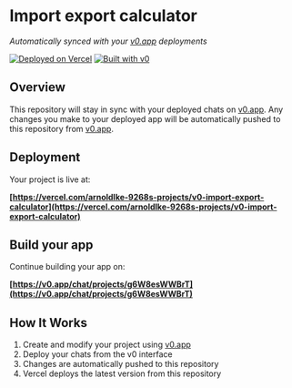 # Import export calculator

*Automatically synced with your [v0.app](https://v0.app) deployments*

[![Deployed on Vercel](https://img.shields.io/badge/Deployed%20on-Vercel-black?style=for-the-badge&logo=vercel)](https://vercel.com/arnoldlke-9268s-projects/v0-import-export-calculator)
[![Built with v0](https://img.shields.io/badge/Built%20with-v0.app-black?style=for-the-badge)](https://v0.app/chat/projects/g6W8esWWBrT)

## Overview

This repository will stay in sync with your deployed chats on [v0.app](https://v0.app).
Any changes you make to your deployed app will be automatically pushed to this repository from [v0.app](https://v0.app).

## Deployment

Your project is live at:

**[https://vercel.com/arnoldlke-9268s-projects/v0-import-export-calculator](https://vercel.com/arnoldlke-9268s-projects/v0-import-export-calculator)**

## Build your app

Continue building your app on:

**[https://v0.app/chat/projects/g6W8esWWBrT](https://v0.app/chat/projects/g6W8esWWBrT)**

## How It Works

1. Create and modify your project using [v0.app](https://v0.app)
2. Deploy your chats from the v0 interface
3. Changes are automatically pushed to this repository
4. Vercel deploys the latest version from this repository
